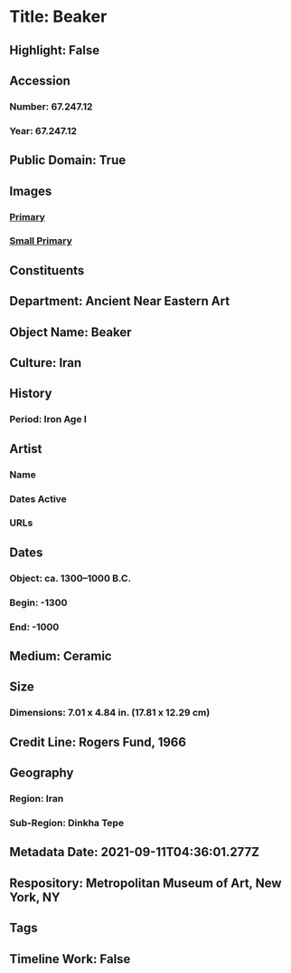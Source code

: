 # Title: Beaker
## Highlight: False
## Accession
### Number: 67.247.12
### Year: 67.247.12
## Public Domain: True
## Images
### [Primary](https://images.metmuseum.org/CRDImages/an/original/ME67_247_12.jpg)
### [Small Primary](https://images.metmuseum.org/CRDImages/an/web-large/ME67_247_12.jpg)
## Constituents
## Department: Ancient Near Eastern Art
## Object Name: Beaker
## Culture: Iran
## History
### Period: Iron Age I
## Artist
### Name
### Dates Active
### URLs
## Dates
### Object: ca. 1300–1000 B.C.
### Begin: -1300
### End: -1000
## Medium: Ceramic
## Size
### Dimensions: 7.01 x 4.84 in. (17.81 x 12.29 cm)
## Credit Line: Rogers Fund, 1966
## Geography
### Region: Iran
### Sub-Region: Dinkha Tepe
## Metadata Date: 2021-09-11T04:36:01.277Z
## Respository: Metropolitan Museum of Art, New York, NY
## Tags
## Timeline Work: False